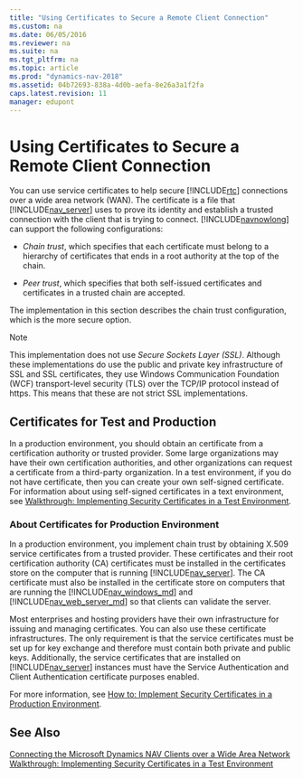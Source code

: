 ```yaml
---
title: "Using Certificates to Secure a Remote Client Connection"
ms.custom: na
ms.date: 06/05/2016
ms.reviewer: na
ms.suite: na
ms.tgt_pltfrm: na
ms.topic: article
ms.prod: "dynamics-nav-2018"
ms.assetid: 04b72693-838a-4d0b-aefa-8e26a3a1f2fa
caps.latest.revision: 11
manager: edupont
---
```

# Using Certificates to Secure a Remote Client Connection
You can use service certificates to help secure [!INCLUDE[rtc](../developer/includes/rtc_md.md)] connections over a wide area network \(WAN\). The certificate is a file that [!INCLUDE[nav_server](../developer/includes/nav_server_md.md)] uses to prove its identity and establish a trusted connection with the client that is trying to connect. [!INCLUDE[navnowlong](../developer/includes/navnowlong_md.md)] can support the following configurations:  
  
-   *Chain trust*, which specifies that each certificate must belong to a hierarchy of certificates that ends in a root authority at the top of the chain.  
  
-   *Peer trust*, which specifies that both self-issued certificates and certificates in a trusted chain are accepted.  
  
 The implementation in this section describes the chain trust configuration, which is the more secure option.  
  
> [!NOTE]  
>  This implementation does not use *Secure Sockets Layer \(SSL\)*. Although these implementations do use the public and private key infrastructure of SSL and SSL certificates, they use Windows Communication Foundation \(WCF\) transport-level security \(TLS\) over the TCP/IP protocol instead of https. This means that these are not strict SSL implementations.  
  
## Certificates for Test and Production  
 In a production environment, you should obtain an certificate from a certification authority or trusted provider. Some large organizations may have their own certification authorities, and other organizations can request a certificate from a third-party organization. In a test environment, if you do not have certificate, then you can create your own self-signed certificate. For information about using self-signed certificates in a text environment, see [Walkthrough: Implementing Security Certificates in a Test Environment](Walkthrough--Implementing-Security-Certificates-in-a-Test-Environment.md).  
  
###  <a name="AboutProdCerts"></a> About Certificates for Production Environment  
 In a production environment, you implement chain trust by obtaining X.509 service certificates from a trusted provider. These certificates and their root certification authority \(CA\) certificates must be installed in the certificates store on the computer that is running [!INCLUDE[nav_server](../developer/includes/nav_server_md.md)]. The CA certificate must also be installed in the certificate store on computers that are running the [!INCLUDE[nav_windows_md](../developer/includes/nav_windows_md.md)] and [!INCLUDE[nav_web_server_md](../developer/includes/nav_web_server_md.md)] so that clients can validate the server.  
  
 Most enterprises and hosting providers have their own infrastructure for issuing and managing certificates. You can also use these certificate infrastructures. The only requirement is that the service certificates must be set up for key exchange and therefore must contain both private and public keys. Additionally, the service certificates that are installed on [!INCLUDE[nav_server](../developer/includes/nav_server_md.md)] instances must have the Service Authentication and Client Authentication certificate purposes enabled.  
  
 For more information, see [How to: Implement Security Certificates in a Production Environment](How-to--Implement-Security-Certificates-in-a-Production-Environment.md).  
  
## See Also  
 [Connecting the Microsoft Dynamics NAV Clients over a Wide Area Network](Connecting-the-Microsoft-Dynamics-NAV-Clients-over-a-Wide-Area-Network.md)   
 [Walkthrough: Implementing Security Certificates in a Test Environment](Walkthrough--Implementing-Security-Certificates-in-a-Test-Environment.md)
